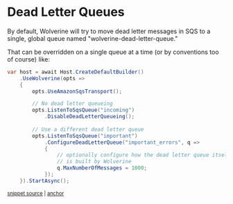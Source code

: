 # Dead Letter Queues

By default, Wolverine will try to move dead letter messages in SQS to a single, global queue named "wolverine-dead-letter-queue."

That can be overridden on a single queue at a time (or by conventions too of course) like:

<!-- snippet: sample_configuring_dead_letter_queue_for_sqs -->
<a id='snippet-sample_configuring_dead_letter_queue_for_sqs'></a>
```cs
var host = await Host.CreateDefaultBuilder()
    .UseWolverine(opts =>
    {
        opts.UseAmazonSqsTransport();

        // No dead letter queueing
        opts.ListenToSqsQueue("incoming")
            .DisableDeadLetterQueueing();
        
        // Use a different dead letter queue
        opts.ListenToSqsQueue("important")
            .ConfigureDeadLetterQueue("important_errors", q =>
            {
                // optionally configure how the dead letter queue itself
                // is built by Wolverine
                q.MaxNumberOfMessages = 1000;
            });
    }).StartAsync();
```
<sup><a href='https://github.com/JasperFx/wolverine/blob/main/src/Transports/AWS/Wolverine.AmazonSqs.Tests/Samples/Bootstrapping.cs#L184-L205' title='Snippet source file'>snippet source</a> | <a href='#snippet-sample_configuring_dead_letter_queue_for_sqs' title='Start of snippet'>anchor</a></sup>
<!-- endSnippet -->



